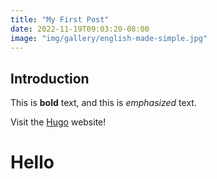 ```yaml
---
title: "My First Post"
date: 2022-11-19T09:03:20-08:00
image: "img/gallery/english-made-simple.jpg"
---
```

## Introduction

This is **bold** text, and this is *emphasized* text.

Visit the [Hugo](https://gohugo.io) website!

<h1>Hello</h1>